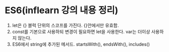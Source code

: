 # ES6(inflearn 강의 내용 정리)
1. let은 {} 블럭 단위의 스코프를 가진다. {}안에서만 유효함.
2. const를 기본으로 사용하되 변경이 필요하면 let을 사용한다. var는 더이상 사용하지 않는다.
3. ES6에서 string에 추가된 메서드. startsWith(), endsWith(), includes()